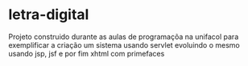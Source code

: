 # letra-digital
Projeto construido durante as aulas de programaçõa na unifacol para exemplificar a criação um sistema usando servlet evoluindo o mesmo usando jsp, jsf e por fim xhtml com primefaces
